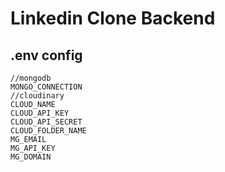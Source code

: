 # Linkedin Clone Backend

## .env config

```JS
//mongodb
MONGO_CONNECTION
//cloudinary
CLOUD_NAME
CLOUD_API_KEY
CLOUD_API_SECRET
CLOUD_FOLDER_NAME
MG_EMAIL
MG_API_KEY
MG_DOMAIN
```
